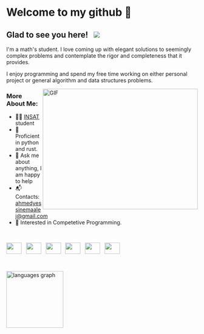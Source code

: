# Welcome to my github 👋


## Glad to see you here! &nbsp; ![](https://api.visitorbadge.io/api/VisitorHit?user=ahmedyassinemaalej&repo=ahmedyassinemaalej&countColor=%237B1E7A&style=plastic&labelStyle=upper&label=visits)

I'm a math's student. I love coming up with elegant solutions to seemingly complex problems and contemplate the rigor and completeness that it provides.

I enjoy programming and spend my free time working on either personal project or general algorithm and data structures problems. 

<img align="right" alt="GIF" src="https://github.com/MohamedTaherMaalej1/MohamedTaherMaalej1/blob/main/coding.gif" width="408" height="318" />

### More About Me:

- 👨‍🎓 [INSAT](https://insat.rnu.tn/) student 
- 💪 Proficient in python and rust.
- 💬 Ask me about anything, I am happy to help
- 📬 Contacts: [ahmedyessinemaalej@gmail.com](mailto:ahmedyessinemaalej@gmail.com)
- 🧠 Interested in Competetive Programming.

&nbsp;&nbsp;&nbsp;

<a href="https://www.linkedin.com/in/ahmed-yessine-maalej-8b9884261/" target="_blank"><img align="center" src="https://raw.githubusercontent.com/rahuldkjain/github-profile-readme-generator/master/src/images/icons/Social/linked-in-alt.svg" height="30"   width="40" /></a>
&nbsp;
<a href="https://www.facebook.com/maalej.ahmedyassine" target="_blank"><img align="center" src="https://raw.githubusercontent.com/rahuldkjain/github-profile-readme-generator/master/src/images/icons/Social/facebook.svg" height="30" width="40" /></a>
&nbsp;
<a href="https://codeforces.com/profile/maalejaym" target="_blank"><img align="center" src="https://raw.githubusercontent.com/rahuldkjain/github-profile-readme-generator/master/src/images/icons/Social/codeforces.svg" height="30" width="40" /></a>
&nbsp;
<a href="https://leetcode.com/AYM123/" target="_blank"><img align="center" src="https://raw.githubusercontent.com/rahuldkjain/github-profile-readme-generator/master/src/images/icons/Social/leet-code.svg" height="30" width="40" /></a>
&nbsp;
<a href="https://stackoverflow.com/users/21246428/ahmed-yessine-maalej" target="_blank"><img align="center" src="https://raw.githubusercontent.com/rahuldkjain/github-profile-readme-generator/master/src/images/icons/Social/stack-overflow.svg" height="30" width="40" /></a>
&nbsp;
<a href="https://www.hackerrank.com/maalejaym" target="_blank"><img align="center" src="https://raw.githubusercontent.com/rahuldkjain/github-profile-readme-generator/master/src/images/icons/Social/hackerrank.svg" height="30" width="40" /></a>

&nbsp;&nbsp;&nbsp;

<img src="https://github-readme-stats.vercel.app/api/top-langs?username=AhmedYassineMaalej&locale=en&hide_title=false&layout=compact&card_width=320&langs_count=5&theme=dracula&hide_border=true" height="150" alt="languages graph"  />


<!--
**Ahmed-Yessine-Maalej/Ahmed-Yessine-Maalej** is a ✨ _special_ ✨ repository because its `README.md` (this file) appears on your GitHub profile.

Here are some ideas to get you started:

- 🔭 I’m currently working on ...
- 🌱 I’m currently learning ...
- 👯 I’m looking to collaborate on ...
- 🤔 I’m looking for help with ...
- 💬 Ask me about ...
- 📫 How to reach me: ...
- 😄 Pronouns: ...
- ⚡ Fun fact: ...
-->
